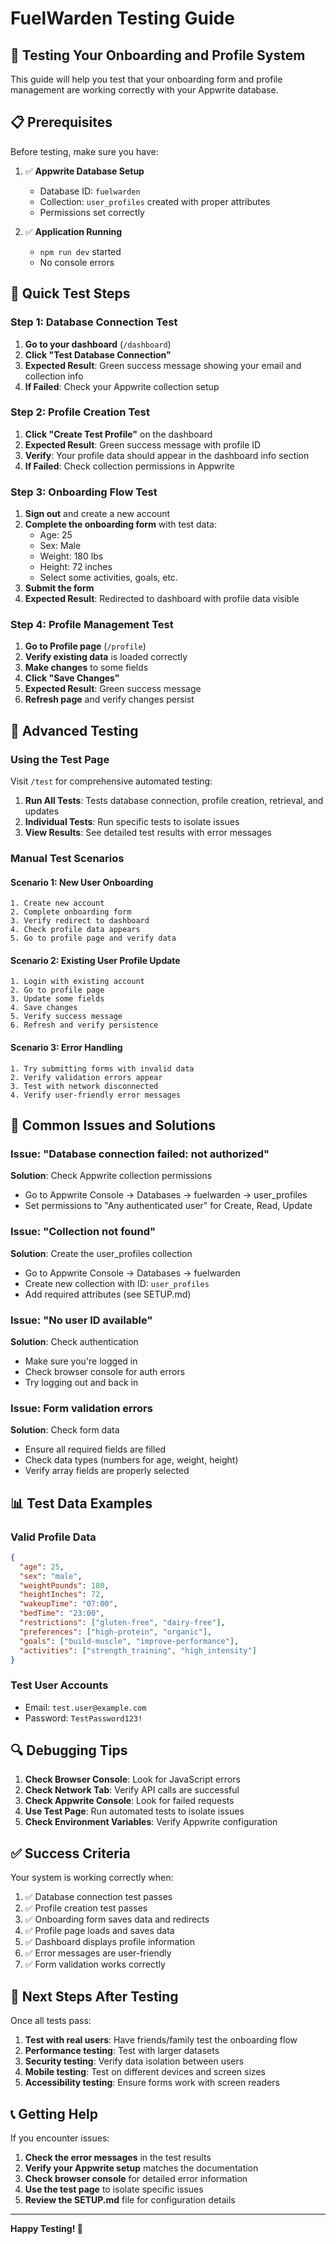# FuelWarden Testing Guide

## 🧪 Testing Your Onboarding and Profile System

This guide will help you test that your onboarding form and profile management are working correctly with your Appwrite database.

## 📋 Prerequisites

Before testing, make sure you have:

1. ✅ **Appwrite Database Setup**
   - Database ID: `fuelwarden`
   - Collection: `user_profiles` created with proper attributes
   - Permissions set correctly

2. ✅ **Application Running**
   - `npm run dev` started
   - No console errors

## 🚀 Quick Test Steps

### Step 1: Database Connection Test

1. **Go to your dashboard** (`/dashboard`)
2. **Click "Test Database Connection"**
3. **Expected Result**: Green success message showing your email and collection info
4. **If Failed**: Check your Appwrite collection setup

### Step 2: Profile Creation Test

1. **Click "Create Test Profile"** on the dashboard
2. **Expected Result**: Green success message with profile ID
3. **Verify**: Your profile data should appear in the dashboard info section
4. **If Failed**: Check collection permissions in Appwrite

### Step 3: Onboarding Flow Test

1. **Sign out** and create a new account
2. **Complete the onboarding form** with test data:
   - Age: 25
   - Sex: Male
   - Weight: 180 lbs
   - Height: 72 inches
   - Select some activities, goals, etc.
3. **Submit the form**
4. **Expected Result**: Redirected to dashboard with profile data visible

### Step 4: Profile Management Test

1. **Go to Profile page** (`/profile`)
2. **Verify existing data** is loaded correctly
3. **Make changes** to some fields
4. **Click "Save Changes"**
5. **Expected Result**: Green success message
6. **Refresh page** and verify changes persist

## 🔧 Advanced Testing

### Using the Test Page

Visit `/test` for comprehensive automated testing:

1. **Run All Tests**: Tests database connection, profile creation, retrieval, and updates
2. **Individual Tests**: Run specific tests to isolate issues
3. **View Results**: See detailed test results with error messages

### Manual Test Scenarios

#### Scenario 1: New User Onboarding
```
1. Create new account
2. Complete onboarding form
3. Verify redirect to dashboard
4. Check profile data appears
5. Go to profile page and verify data
```

#### Scenario 2: Existing User Profile Update
```
1. Login with existing account
2. Go to profile page
3. Update some fields
4. Save changes
5. Verify success message
6. Refresh and verify persistence
```

#### Scenario 3: Error Handling
```
1. Try submitting forms with invalid data
2. Verify validation errors appear
3. Test with network disconnected
4. Verify user-friendly error messages
```

## 🐛 Common Issues and Solutions

### Issue: "Database connection failed: not authorized"
**Solution**: Check Appwrite collection permissions
- Go to Appwrite Console → Databases → fuelwarden → user_profiles
- Set permissions to "Any authenticated user" for Create, Read, Update

### Issue: "Collection not found"
**Solution**: Create the user_profiles collection
- Go to Appwrite Console → Databases → fuelwarden
- Create new collection with ID: `user_profiles`
- Add required attributes (see SETUP.md)

### Issue: "No user ID available"
**Solution**: Check authentication
- Make sure you're logged in
- Check browser console for auth errors
- Try logging out and back in

### Issue: Form validation errors
**Solution**: Check form data
- Ensure all required fields are filled
- Check data types (numbers for age, weight, height)
- Verify array fields are properly selected

## 📊 Test Data Examples

### Valid Profile Data
```json
{
  "age": 25,
  "sex": "male",
  "weightPounds": 180,
  "heightInches": 72,
  "wakeupTime": "07:00",
  "bedTime": "23:00",
  "restrictions": ["gluten-free", "dairy-free"],
  "preferences": ["high-protein", "organic"],
  "goals": ["build-muscle", "improve-performance"],
  "activities": ["strength_training", "high_intensity"]
}
```

### Test User Accounts
- Email: `test.user@example.com`
- Password: `TestPassword123!`

## 🔍 Debugging Tips

1. **Check Browser Console**: Look for JavaScript errors
2. **Check Network Tab**: Verify API calls are successful
3. **Check Appwrite Console**: Look for failed requests
4. **Use Test Page**: Run automated tests to isolate issues
5. **Check Environment Variables**: Verify Appwrite configuration

## ✅ Success Criteria

Your system is working correctly when:

1. ✅ Database connection test passes
2. ✅ Profile creation test passes
3. ✅ Onboarding form saves data and redirects
4. ✅ Profile page loads and saves data
5. ✅ Dashboard displays profile information
6. ✅ Error messages are user-friendly
7. ✅ Form validation works correctly

## 🎯 Next Steps After Testing

Once all tests pass:

1. **Test with real users**: Have friends/family test the onboarding flow
2. **Performance testing**: Test with larger datasets
3. **Security testing**: Verify data isolation between users
4. **Mobile testing**: Test on different devices and screen sizes
5. **Accessibility testing**: Ensure forms work with screen readers

## 📞 Getting Help

If you encounter issues:

1. **Check the error messages** in the test results
2. **Verify your Appwrite setup** matches the documentation
3. **Check browser console** for detailed error information
4. **Use the test page** to isolate specific issues
5. **Review the SETUP.md** file for configuration details

---

**Happy Testing! 🎉** 